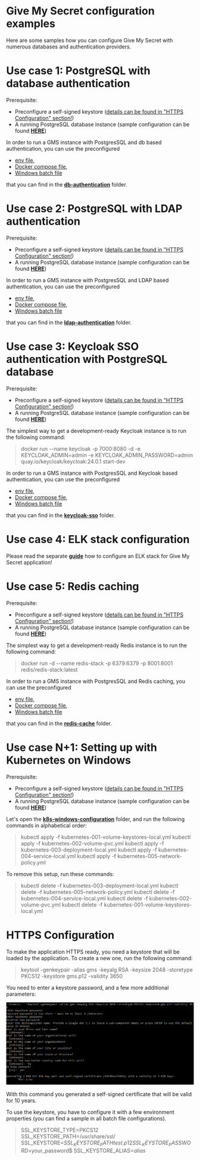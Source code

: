 # Give My Secret configuration examples

Here are some samples how you can configure Give My Secret with numerous databases and authentication providers.

# Use case 1: PostgreSQL with database authentication

Prerequisite:

- Preconfigure a self-signed keystore (<u>details can be found in "HTTPS Configuration" section!</u>)
- A running PostgreSQL database instance (sample configuration can be found [**HERE**](../db/postgresql/README.md))

In order to run a GMS instance with PostgresSQL and db based authentication, you can use the preconfigured

- [env file](db-authentication/env-postgresql.txt),
- [Docker compose file](db-authentication/docker-compose.yml),
- [Windows batch file](db-authentication/compose-app-postgresql-standalone.bat)

that you can find in the [**db-authentication**](db-authentication/) folder.

# Use case 2: PostgreSQL with LDAP authentication

Prerequisite:

- Preconfigure a self-signed keystore (<u>details can be found in "HTTPS Configuration" section!</u>)
- A running PostgreSQL database instance (sample configuration can be found [**HERE**](../db/postgresql/README.md))

In order to run a GMS instance with PostgresSQL and LDAP based authentication, you can use the preconfigured

- [env file](ldap-authentication/env-postgresql-and-ldap.txt),
- [Docker compose file](ldap-authentication/docker-compose.yml),
- [Windows batch file](ldap-authentication/compose-app-postgresql-and-ldap.bat)

that you can find in the [**ldap-authentication**](ldap-authentication/) folder.

# Use case 3: Keycloak SSO authentication with PostgreSQL database

Prerequisite:

- Preconfigure a self-signed keystore (<u>details can be found in "HTTPS Configuration" section!</u>)
- A running PostgreSQL database instance (sample configuration can be found [**HERE**](../db/postgresql/README.md))

The simplest way to get a development-ready Keycloak instance is to run the following command:

> docker run --name keycloak -p 7000:8080 -d -e KEYCLOAK_ADMIN=admin -e KEYCLOAK_ADMIN_PASSWORD=admin quay.io/keycloak/keycloak:24.0.1 start-dev

In order to run a GMS instance with PostgresSQL and Keycloak based authentication, you can use the preconfigured

- [env file](keycloak-sso/env.txt),
- [Docker compose file](keycloak-sso/docker-compose.yml),
- [Windows batch file](keycloak-sso/compose-app.bat)

that you can find in the [**keycloak-sso**](keycloak-sso/) folder.

# Use case 4: ELK stack configuration

Please read the separate **[guide](elk-sample-configuration/README.md)** how to configure an ELK stack for Give My Secret application!

# Use case 5: Redis caching

Prerequisite:

- Preconfigure a self-signed keystore (<u>details can be found in "HTTPS Configuration" section!</u>)
- A running PostgreSQL database instance (sample configuration can be found [**HERE**](../db/postgresql/README.md))

The simplest way to get a development-ready Redis instance is to run the following command:

> docker run -d --name redis-stack -p 6379:6379 -p 8001:8001 redis/redis-stack:latest

In order to run a GMS instance with PostgresSQL and Redis caching, you can use the preconfigured

- [env file](redis-cache/env-postgresql-with-redis.txt),
- [Docker compose file](redis-cache/docker-compose.yml),
- [Windows batch file](redis-cache/compose-app-postgresql-with-redis-standalone.bat)

that you can find in the [**redis-cache**](redis-cache/) folder.

# Use case N+1: Setting up with Kubernetes on Windows

Prerequisite:

- Preconfigure a self-signed keystore (<u>details can be found in "HTTPS Configuration" section!</u>)
- A running PostgreSQL database instance (sample configuration can be found [**HERE**](../db/postgresql/README.md))

Let's open the [**k8s-windows-configuration**](k8s-windows-configuration/) folder, and run the following commands in alphabetical order:

> kubectl apply -f kubernetes-001-volume-keystores-local.yml
> kubectl apply -f kubernetes-002-volume-pvc.yml
> kubectl apply -f kubernetes-003-deployment-local.yml
> kubectl apply -f kubernetes-004-service-local.yml
> kubectl apply -f kubernetes-005-network-policy.yml

To remove this setup, run these commands:

> kubectl delete -f kubernetes-003-deployment-local.yml
> kubectl delete -f kubernetes-005-network-policy.yml
> kubectl delete -f kubernetes-004-service-local.yml
> kubectl delete -f kubernetes-002-volume-pvc.yml
> kubectl delete -f kubernetes-001-volume-keystores-local.yml

# HTTPS Configuration

To make the application HTTPS ready, you need a keystore that will be loaded by the application. To create a new one, run the following command:

> keytool -genkeypair -alias gms -keyalg RSA -keysize 2048 -storetype PKCS12 -keystore gms.p12 -validity 3650

You need to enter a keystore password, and a few more additional parameters:

![keystore1](assets/keystore1.png)

With this command you generated a self-signed certificate that will be valid for 10 years.

To use the keystore, you have to configure it with a few environment properties (you can find a sample in all batch file configurations).

> SSL_KEYSTORE_TYPE=PKCS12
> SSL_KEYSTORE_PATH=/usr/share/ssl/
> SSL_KEYSTORE=${SSL_KEYSTORE_PATH}test.p12
> SSL_KEYSTORE_PASSWORD=$your_password$
> SSL_KEYSTORE_ALIAS=$alias$

